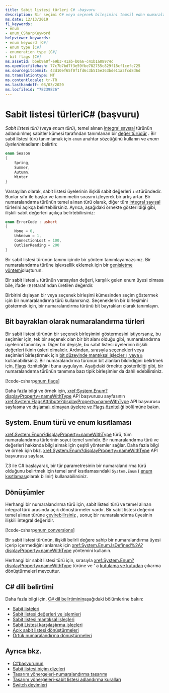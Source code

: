 ```yaml
---
title: Sabit listesi türleri C# -başvuru
description: Bir seçimi C# veya seçenek bileşimini temsil eden numaralandırma türleri hakkında bilgi edinin
ms.date: 12/13/2019
f1_keywords:
- enum
- enum_CSharpKeyword
helpviewer_keywords:
- enum keyword [C#]
- enum type [C#]
- enumeration type [C#]
- bit flags [C#]
ms.assetid: bbeb9a0f-e9b3-41ab-b0a6-c41b1a08974c
ms.openlocfilehash: 77c7b7bd7f3e59fbe782755c829f18cf1cefc725
ms.sourcegitcommit: 43d10ef65f0f1fd6c3b515e363bde11a3fcd8d6d
ms.translationtype: MT
ms.contentlocale: tr-TR
ms.lasthandoff: 03/03/2020
ms.locfileid: "78239826"
---
```

# <a name="enumeration-types-c-reference"></a>Sabit listesi türleriC# (başvuru)

*Sabit listesi türü* (veya *enum türü*), temel alınan [integral sayısal](integral-numeric-types.md) türünün adlandırılmış sabitler kümesi tarafından tanımlanan bir [değer türüdür](value-types.md) . Bir sabit listesi türü tanımlamak için `enum` anahtar sözcüğünü kullanın ve *enum üyelerinin*adlarını belirtin:

```csharp
enum Season
{
    Spring,
    Summer,
    Autumn,
    Winter
}
```

Varsayılan olarak, sabit listesi üyelerinin ilişkili sabit değerleri `int`türündedir. Bunlar sıfır ile başlar ve tanım metin sırasını izleyerek bir artış artar. Bir numaralandırma türünün temel alınan türü olarak, diğer tüm [integral sayısal](integral-numeric-types.md) türlerini açıkça belirtebilirsiniz. Ayrıca, aşağıdaki örnekte gösterildiği gibi, ilişkili sabit değerleri açıkça belirtebilirsiniz:

```csharp
enum ErrorCode : ushort
{
    None = 0,
    Unknown = 1,
    ConnectionLost = 100,
    OutlierReading = 200
}
```

Bir sabit listesi türünün tanımı içinde bir yöntem tanımlayamazsınız. Bir numaralandırma türüne işlevsellik eklemek için bir [genişletme yöntemi](../../programming-guide/classes-and-structs/extension-methods.md)oluşturun.

Bir sabit listesi `E` türünün varsayılan değeri, karşılık gelen enum üyesi olmasa bile, ifade `(E)0`tarafından üretilen değerdir.

Birbirini dışlayan bir veya seçenek birleşimi kümesinden seçim göstermek için bir numaralandırma türü kullanırsınız. Seçeneklerin bir birleşimini göstermek için, bir numaralandırma türünü bit bayrakları olarak tanımlayın.

## <a name="enumeration-types-as-bit-flags"></a>Bit bayrakları olarak numaralandırma türleri

Bir sabit listesi türünün bir seçenek birleşimini göstermesini istiyorsanız, bu seçimler için, tek bir seçenek olan bir bit alanı olduğu gibi, numaralandırma üyelerini tanımlayın. Diğer bir deyişle, bu sabit listesi üyelerinin ilişkili değerleri ikinin üsleri olmalıdır. Ardından, sırasıyla seçenekleri veya seçimleri birleştirmek için [bit düzeyinde mantıksal işleçler `|` veya `&`](../operators/bitwise-and-shift-operators.md#enumeration-logical-operators) kullanabilirsiniz. Bir numaralandırma türünün bit alanları bildirdiğini belirtmek için, [Flags](xref:System.FlagsAttribute) özniteliğini buna uygulayın. Aşağıdaki örnekte gösterildiği gibi, bir numaralandırma türünün tanımına bazı tipik birleşimler da dahil edebilirsiniz.

[!code-csharp[enum flags](~/samples/snippets/csharp/language-reference/builtin-types/EnumType.cs#Flags)]

Daha fazla bilgi ve örnek için, <xref:System.Enum?displayProperty=nameWithType> API başvurusu sayfasının <xref:System.FlagsAttribute?displayProperty=nameWithType> API başvurusu sayfasına ve [dışlamalı olmayan üyelere ve Flags özniteliği](/dotnet/api/system.enum#non-exclusive-members-and-the-flags-attribute) bölümüne bakın.

## <a name="the-systemenum-type-and-enum-constraint"></a>System. Enum türü ve enum kısıtlaması

<xref:System.Enum?displayProperty=nameWithType> türü, tüm numaralandırma türlerinin soyut temel sınıfıdır. Bir numaralandırma türü ve değerleri hakkında bilgi almak için çeşitli yöntemler sağlar. Daha fazla bilgi ve örnek için bkz. <xref:System.Enum?displayProperty=nameWithType> API başvurusu sayfası.

7,3 ile C# başlayarak, bir tür parametresinin bir numaralandırma türü olduğunu belirtmek için temel sınıf kısıtlamasındaki `System.Enum` ( [enum kısıtlaması](../../programming-guide/generics/constraints-on-type-parameters.md#enum-constraints)olarak bilinir) kullanabilirsiniz.

## <a name="conversions"></a>Dönüşümler

Herhangi bir numaralandırma türü için, sabit listesi türü ve temel alınan integral türü arasında açık dönüştürmeler vardır. Bir sabit listesi değerini temel alınan türüne [çevirebilirsiniz](../operators/type-testing-and-cast.md#cast-operator-) , sonuç bir numaralandırma üyesinin ilişkili integral değeridir.

[!code-csharp[enum conversions](~/samples/snippets/csharp/language-reference/builtin-types/EnumType.cs#Conversions)]

Bir sabit listesi türünün, ilişkili belirli değere sahip bir numaralandırma üyesi içerip içermediğini anlamak için <xref:System.Enum.IsDefined%2A?displayProperty=nameWithType> yöntemini kullanın.

Herhangi bir sabit listesi türü için, sırasıyla <xref:System.Enum?displayProperty=nameWithType> türüne ve ' a [kutulama ve kutudan](../../programming-guide/types/boxing-and-unboxing.md) çıkarma dönüştürmeleri mevcuttur.

## <a name="c-language-specification"></a>C# dili belirtimi

Daha fazla bilgi için, [ C# dil belirtiminin](~/_csharplang/spec/introduction.md)aşağıdaki bölümlerine bakın:

- [Sabit listeleri](~/_csharplang/spec/enums.md)
- [Sabit listesi değerleri ve işlemleri](~/_csharplang/spec/enums.md#enum-values-and-operations)
- [Sabit listesi mantıksal işleçleri](~/_csharplang/spec/expressions.md#enumeration-logical-operators)
- [Sabit Listesi karşılaştırma işleçleri](~/_csharplang/spec/expressions.md#enumeration-comparison-operators)
- [Açık sabit listesi dönüştürmeleri](~/_csharplang/spec/conversions.md#explicit-enumeration-conversions)
- [Örtük numaralandırma dönüştürmeleri](~/_csharplang/spec/conversions.md#implicit-enumeration-conversions)

## <a name="see-also"></a>Ayrıca bkz.

- [C#başvurunun](../index.md)
- [Sabit listesi biçim dizeleri](../../../standard/base-types/enumeration-format-strings.md)
- [Tasarım yönergeleri-numaralandırma tasarımı](../../../standard/design-guidelines/enum.md)
- [Tasarım yönergeleri-sabit listesi adlandırma kuralları](../../../standard/design-guidelines/names-of-classes-structs-and-interfaces.md#naming-enumerations)
- [Switch deyimleri](../keywords/switch.md)
